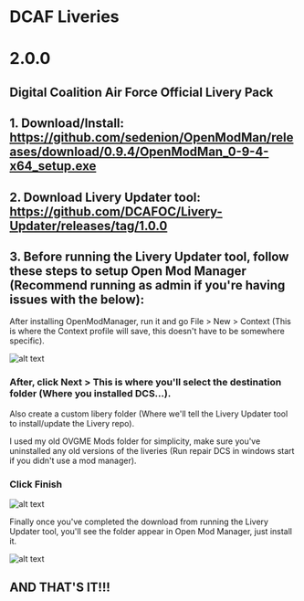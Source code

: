 # DCAF Liveries
# 2.0.0
## Digital Coalition Air Force Official Livery Pack

 ## 1. Download/Install: https://github.com/sedenion/OpenModMan/releases/download/0.9.4/OpenModMan_0-9-4-x64_setup.exe
 ## 2. Download Livery Updater tool: https://github.com/DCAFOC/Livery-Updater/releases/tag/1.0.0
 ## 3. Before running the Livery Updater tool, follow these steps to setup Open Mod Manager (Recommend running as admin if you're having issues with the below):
 
After installing OpenModManager, run it and go File > New > Context
(This is where the Context profile will save, this doesn't have to be somewhere specific).
  
![alt text](https://imgur.com/ZitQ4uV.png)

### After, click Next > This is where you'll select the destination folder (Where you installed DCS...).

Also create a custom libery folder (Where we'll tell the Livery Updater tool to install/update the Livery repo).

I used my old OVGME Mods folder for simplicity, make sure you've uninstalled any old versions of the liveries (Run repair DCS in windows start if you didn't use a mod manager).

### Click Finish

![alt text](https://imgur.com/ZM5n53a.png)

Finally once you've completed the download from running the Livery Updater tool, you'll see the folder appear in Open Mod Manager, just install it. 

![alt text](https://imgur.com/j3QApiM.png)

## AND THAT'S IT!!!